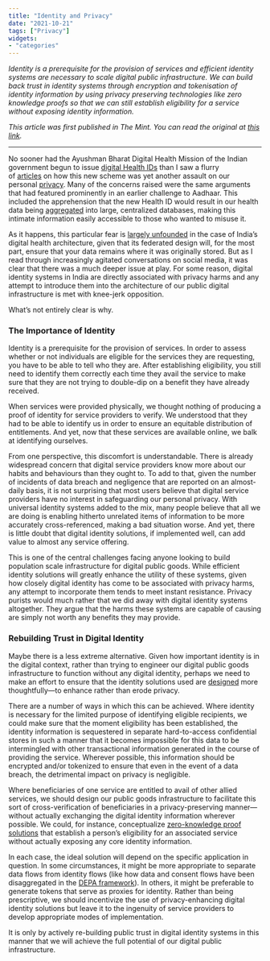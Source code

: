 ```yaml
---
title: "Identity and Privacy"
date: "2021-10-21"
tags: ["Privacy"]
widgets: 
- "categories"
---
```


*Identity is a prerequisite for the provision of services and efficient identity systems are necessary to scale digital public infrastructure. We can build back trust in identity systems through encryption and tokenisation of identity information by using privacy preserving technologies like zero knowledge proofs so that we can still establish eligibility for a service without exposing identity information.*
<!--more-->

*This article was first published in The Mint. You can read the original at [this link](https://www.livemint.com/opinion/columns/health-ids-needn-t-cause-any-anxiety-over-data-privacy-11634661799198.html).*

---

No sooner had the Ayushman Bharat Digital Health Mission of the Indian government begun to issue [digital Health IDs](https://healthid.ndhm.gov.in/) than I saw a flurry of [articles](https://www.rediff.com/news/report/indias-digital-health-mission-likely-to-face-privacy-issues/20211011.htm) on how this new scheme was yet another assault on our personal [privacy](https://www.thenewsminute.com/article/risks-storing-health-records-13-billion-indians-national-health-stack-156707). Many of the concerns raised were the same arguments that had featured prominently in an earlier challenge to Aadhaar. This included the apprehension that the new Health ID would result in our health data being [aggregated](https://science.thewire.in/health/ayushman-bharat-digital-mission-technofix-public-healthcare-privatisation/) into large, centralized databases, making this intimate information easily accessible to those who wanted to misuse it.

As it happens, this particular fear is [largely unfounded](https://healthid.ndhm.gov.in/FAQ) in the case of India’s digital health architecture, given that its federated design will, for the most part, ensure that your data remains where it was originally stored. But as I read through increasingly agitated conversations on social media, it was clear that there was a much deeper issue at play. For some reason, digital identity systems in India are directly associated with privacy harms and any attempt to introduce them into the architecture of our public digital infrastructure is met with knee-jerk opposition.

What’s not entirely clear is why.

### The Importance of Identity

Identity is a prerequisite for the provision of services. In order to assess whether or not individuals are eligible for the services they are requesting, you have to be able to tell who they are. After establishing eligibility, you still need to identify them correctly each time they avail the service to make sure that they are not trying to double-dip on a benefit they have already received.

When services were provided physically, we thought nothing of producing a proof of identity for service providers to verify. We understood that they had to be able to identify us in order to ensure an equitable distribution of entitlements. And yet, now that these services are available online, we balk at identifying ourselves.

From one perspective, this discomfort is understandable. There is already widespread concern that digital service providers know more about our habits and behaviours than they ought to. To add to that, given the number of incidents of data breach and negligence that are reported on an almost-daily basis, it is not surprising that most users believe that digital service providers have no interest in safeguarding our personal privacy. With universal identity systems added to the mix, many people believe that all we are doing is enabling hitherto unrelated items of information to be more accurately cross-referenced, making a bad situation worse. And yet, there is little doubt that digital identity solutions, if implemented well, can add value to almost any service offering.

This is one of the central challenges facing anyone looking to build population scale infrastructure for digital public goods. While efficient identity solutions will greatly enhance the utility of these systems, given how closely digital identity has come to be associated with privacy harms, any attempt to incorporate them tends to meet instant resistance. Privacy purists would much rather that we did away with digital identity systems altogether. They argue that the harms these systems are capable of causing are simply not worth any benefits they may provide.

### Rebuilding Trust in Digital Identity

Maybe there is a less extreme alternative. Given how important identity is in the digital context, rather than trying to engineer our digital public goods infrastructure to function without any digital identity, perhaps we need to make an effort to ensure that the identity solutions used are [designed](https://iapp.org/media/pdf/resource_center/pbd_implement_7found_principles.pdf) more thoughtfully—to enhance rather than erode privacy.

There are a number of ways in which this can be achieved. Where identity is necessary for the limited purpose of identifying eligible recipients, we could make sure that the moment eligibility has been established, the identity information is sequestered in separate hard-to-access confidential stores in such a manner that it becomes impossible for this data to be intermingled with other transactional information generated in the course of providing the service. Wherever possible, this information should be encrypted and/or tokenized to ensure that even in the event of a data breach, the detrimental impact on privacy is negligible.

Where beneficiaries of one service are entitled to avail of other allied services, we should design our public goods infrastructure to facilitate this sort of cross-verification of beneficiaries in a privacy-preserving manner—without actually exchanging the digital identity information wherever possible. We could, for instance, conceptualize [zero-knowledge proof solutions](https://www.notboring.co/p/zero-knowledge##Zero-knowledge+proofs+have+the+potential+to+eliminate+the+need+for+the+trade-off+and+bring+about+a+paradigm+shift+in+the+way+we+think+about+privacy.+Instead+of+a+black+and+white+decision%2C+we+can+ask%2C+%E2%80%9CExactly+who+needs+exactly+how+much+information%2C+and+under+what+circumstances%3F%E2%80%9D) that establish a person’s eligibility for an associated service without actually exposing any core identity information.

In each case, the ideal solution will depend on the specific application in question. In some circumstances, it might be more appropriate to separate data flows from identity flows (like how data and consent flows have been disaggregated in the [DEPA framework](http://niti.gov.in/sites/default/files/2020-09/DEPA-Book_0.pdf)). In others, it might be preferable to generate tokens that serve as proxies for identity. Rather than being prescriptive, we should incentivize the use of privacy-enhancing digital identity solutions but leave it to the ingenuity of service providers to develop appropriate modes of implementation.

It is only by actively re-building public trust in digital identity systems in this manner that we will achieve the full potential of our digital public infrastructure.

